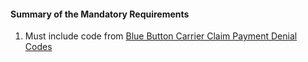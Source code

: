 #### Summary of the Mandatory Requirements

1.  Must include code from [Blue Button Carrier Claim Payment Denial Codes](ValueSet-carr-clm-pmt-dnl-cd.html)